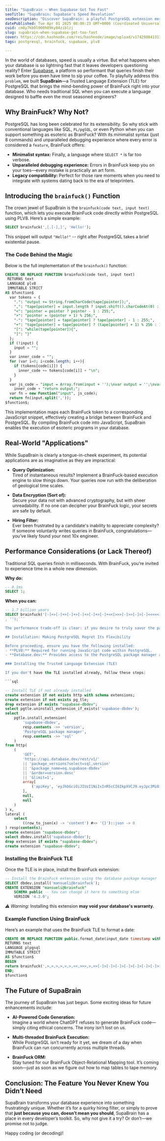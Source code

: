 ```yaml
---
title: "SupaBrain – When Supabase Got Too Fast"
seoTitle: "SupaBrain: Supabase's Speed Revolution"
seoDescription: "Discover SupaBrain: a playful PostgreSQL extension merging speed with BrainFuck language for the ultimate quirky coding challenge"
datePublished: Tue Apr 01 2025 08:00:23 GMT+0000 (Coordinated Universal Time)
cuid: cm8y7kb0l000h09ky84ziblzj
slug: supabrain-when-supabase-got-too-fast
cover: https://cdn.hashnode.com/res/hashnode/image/upload/v1742988413136/b063d385-a2e7-4395-ae8c-1830c2f85d46.png
tags: postgresql, brainfuck, supabase, plv8

---
```


In the world of databases, speed is usually a virtue. But what happens when your database is so lightning fast that it leaves developers questioning reality? Enter [Supabase](https://supabase.com/), a platform so performant that queries finish their work before you even have time to sip your coffee. To playfully address this `problem`, we built **SupaBrain**—a Trusted Language Extension (TLE) for PostgreSQL that brings the mind-bending power of BrainFuck right into your database. Who needs traditional SQL when you can execute a language designed to baffle even the most seasoned engineers?

## Why BrainFuck? Why Not?

PostgreSQL has long been celebrated for its extensibility. So why stick with conventional languages like SQL, `PL/pgSQL`, or even Python when you can support something as esoteric as BrainFuck? With its minimalist syntax (just 8 commands) and unparalleled debugging experience where every error is considered a `feature`, BrainFuck offers:
  
- **Minimalist syntax:** Finally, a language where `SELECT *` is far too verbose.
- **Unparalleled debugging experience:** Errors in BrainFuck keep you on your toes—every mistake is practically an art form.
- **Legacy compatibility:** Perfect for those rare moments when you need to integrate with systems dating back to the era of teleprinters.

## Introducing the `brainfuck()` Function

The crown jewel of SupaBrain is the `brainfuck(code text, input text)` function, which lets you execute BrainFuck code directly within PostgreSQL using PLV8. Here’s a simple example:

```sql
SELECT brainfuck(',[.[-],]', 'Hello!');
```

This snippet will output `"Hello!"` -- right after PostgreSQL takes a brief existential pause.

### The Code Behind the Magic

Below is the full implementation of the `brainfuck()` function:

```sql
CREATE OR REPLACE FUNCTION brainfuck(code text, input text)
 RETURNS text
 LANGUAGE plv8
 IMMUTABLE STRICT
AS $function$
  var tokens = {
    ".": "output += String.fromCharCode(tape[pointer]);",
    ",": "tape[pointer] = input.length ? input.shift().charCodeAt(0) : 0;",
    "<": "pointer = pointer ? pointer - 1 : 255;",
    ">": "pointer = (pointer + 1) % 256;",
    "-": "tape[pointer] = tape[pointer] ? tape[pointer] - 1 : 255;",
    "+": "tape[pointer] = tape[pointer] ? (tape[pointer] + 1) % 256 : 1;",
    "[": "while(tape[pointer]){",
    "]": "}"
  };
  if (!input) {
    input = "";
  }
  var inner_code = "";
  for (var i=0; i<code.length; i++){
    if (tokens[code[i]]) {
      inner_code += tokens[code[i]] + "\n";
    }
  }
  var js_code = "input = Array.from(input + '');\nvar output = '';\nvar tape = [];\nvar pointer = 0;\n" + 
    inner_code + "return output;";
  var fn = new Function("input", js_code);
  return fn(input.split(','));
$function$;
```

This implementation maps each BrainFuck token to a corresponding JavaScript snippet, effectively creating a bridge between BrainFuck and PostgreSQL. By compiling BrainFuck code into JavaScript, SupaBrain enables the execution of esoteric programs in your database.

## Real-World "Applications"

While SupaBrain is clearly a tongue-in-cheek experiment, its potential applications are as imaginative as they are impractical:

- **Query Optimization:**  
  Tired of instantaneous results? Implement a BrainFuck-based execution engine to slow things down. Your queries now run with the deliberation of geological time scales.
  
- **Data Encryption (Sort of):**  
  Secure your data not with advanced cryptography, but with sheer unreadability. If no one can decipher your BrainFuck logic, your secrets are safe by default.
  
- **Hiring Filter:**  
  Ever been frustrated by a candidate's inability to appreciate complexity? If someone voluntarily writes queries in BrainFuck, congratulations—you’ve likely found your next 10x engineer.

## Performance Considerations (or Lack Thereof)

Traditional SQL queries finish in milliseconds. With BrainFuck, you’re invited to experience time in a whole new dimension.

**Why do:**

```sql
-- 0.1ms 
SELECT 1;
```

**When you can:**

```sql
-- 1.7 billion years
SELECT brainfuck('[-]+>[-]+>[-]+>[-]+>[-]+>[-]+<<[>>>[-]>>[-]>[-]<<<<<[>>>>+>+<<<<<-]>>>>>[<<<<<+>>>>>-]<<[-]>>>[-]<<<<<[>>+>>>+<<<<<-]>>>>>[<<<<<+>>>>>-]<<<[>[<<[-]+>>[-]]<[-]]>>>>[-]>[-]<<<<<<[>>>>>+>+<<<<<<-]>>>>>>[<<<<<<+>>>>>>-]>[-]+>[-]>[-]<<<<[>>>+>+<<<<-]>>>>[<<<<+>>>>-]<[<[-]>[-]]<<<[>>>>>[-]>>[-]>[-]<<<<<<<<<<<<<<<[>>>>>>>>>>>>>>+>+<<<<<<<<<<<<<<<-]>>>>>>>>>>>>>>>[<<<<<<<<<<<<<<<+>>>>>>>>>>>>>>>-]<<[-]>>>[-]<<<<<<<<<<<<<<<[>>>>>>>>>>>>+>>>+<<<<<<<<<<<<<<<-]>>>>>>>>>>>>>>>[<<<<<<<<<<<<<<<+>>>>>>>>>>>>>>>-]<<<[>[<<[-]+>>[-]]<[-]]>>>>[-]>[-]<<<<<<[>>>>>+>+<<<<<<-]>>>>>>[<<<<<<+>>>>>>-]>[-]+>[-]>[-]<<<<[>>>+>+<<<<-]>>>>[<<<<+>>>>-]<[<[-]>[-]]<<<[>>>>>[-]+++++++++++++++++++++++++++++++++++++++++++++++++++++++++++++++++++++++++++++++++++++++++++++++++++++++++++++++++++>[-]+>[-]+>[-]>>[-]>[-]<<<<<[>>>>+>+<<<<<-]>>>>>[<<<<<+>>>>>-]<<[-]>>>[-]<<<<<[>>+>>>+<<<<<-]>>>>>[<<<<<+>>>>>-]<<<[>[<<[-]+>>[-]]<[-]]>>>>[-]>[-]<<<<<<[>>>>>+>+<<<<<<-]>>>>>>[<<<<<<+>>>>>>-]>[-]+>[-]>[-]<<<<[>>>+>+<<<<-]>>>>[<<<<+>>>>-]<[<[-]>[-]]<<<[<<<<<<<<.>>>>>>>>[-]]>>[[-]]<<<<<<<<<<<<<<<[-]]>>[[-]]>>>>[-]>>[-]>[-]<<<<<<<<<<<<<<<<<<<<<<<<<<[>>>>>>>>>>>>>>>>>>>>>>>>>+>+<<<<<<<<<<<<<<<<<<<<<<<<<<-]>>>>>>>>>>>>>>>>>>>>>>>>>>[<<<<<<<<<<<<<<<<<<<<<<<<<<+>>>>>>>>>>>>>>>>>>>>>>>>>>-]<<[-]>>>[-]<<<<<<<<<<<<<<<<<<<<<<<<<<[>>>>>>>>>>>>>>>>>>>>>>>+>>>+<<<<<<<<<<<<<<<<<<<<<<<<<<-]>>>>>>>>>>>>>>>>>>>>>>>>>>[<<<<<<<<<<<<<<<<<<<<<<<<<<+>>>>>>>>>>>>>>>>>>>>>>>>>>-]<<<[>[<<[-]+>>[-]]<[-]]>>>>[-]>[-]<<<<<<[>>>>>+>+<<<<<<-]>>>>>>[<<<<<<+>>>>>>-]>[-]+>[-]>[-]<<<<[>>>+>+<<<<-]>>>>[<<<<+>>>>-]<[<[-]>[-]]<<<[>>>>>[-]++++++++++++++++++++++++++++++++++++++++++++++++++++++++++++++++++++++++++++++++++++++++++++++++++>[-]+>[-]+>[-]>>[-]>[-]<<<<<[>>>>+>+<<<<<-]>>>>>[<<<<<+>>>>>-]<<[-]>>>[-]<<<<<[>>+>>>+<<<<<-]>>>>>[<<<<<+>>>>>-]<<<[>[<<[-]+>>[-]]<[-]]>>>>[-]>[-]<<<<<<[>>>>>+>+<<<<<<-]>>>>>>[<<<<<<+>>>>>>-]>[-]+>[-]>[-]<<<<[>>>+>+<<<<-]>>>>[<<<<+>>>>-]<[<[-]>[-]]<<<[<<<<<<<<.>>>>>>>>[-]]>>[[-]]<<<<<<<<<<<<<<<[-]]>>[[-]]>>>>[-]>>[-]>[-]<<<<<<<<<<<<<<<<<<<<<<<<<<<<<<<<<<<<<[>>>>>>>>>>>>>>>>>>>>>>>>>>>>>>>>>>>>+>+<<<<<<<<<<<<<<<<<<<<<<<<<<<<<<<<<<<<<-]>>>>>>>>>>>>>>>>>>>>>>>>>>>>>>>>>>>>>[<<<<<<<<<<<<<<<<<<<<<<<<<<<<<<<<<<<<<+>>>>>>>>>>>>>>>>>>>>>>>>>>>>>>>>>>>>>-]<<[-]>>>[-]<<<<<<<<<<<<<<<<<<<<<<<<<<<<<<<<<<<<<[>>>>>>>>>>>>>>>>>>>>>>>>>>>>>>>>>>+>>>+<<<<<<<<<<<<<<<<<<<<<<<<<<<<<<<<<<<<<-]>>>>>>>>>>>>>>>>>>>>>>>>>>>>>>>>>>>>>[<<<<<<<<<<<<<<<<<<<<<<<<<<<<<<<<<<<<<+>>>>>>>>>>>>>>>>>>>>>>>>>>>>>>>>>>>>>-]<<<[>[<<[-]+>>[-]]<[-]]>>>>[-]>[-]<<<<<<[>>>>>+>+<<<<<<-]>>>>>>[<<<<<<+>>>>>>-]>[-]+>[-]>[-]<<<<[>>>+>+<<<<-]>>>>[<<<<+>>>>-]<[<[-]>[-]]<<<[>>>>>[-]++++++++++>[-]+>[-]+>[-]>>[-]>[-]<<<<<[>>>>+>+<<<<<-]>>>>>[<<<<<+>>>>>-]<<[-]>>>[-]<<<<<[>>+>>>+<<<<<-]>>>>>[<<<<<+>>>>>-]<<<[>[<<[-]+>>[-]]<[-]]>>>>[-]>[-]<<<<<<[>>>>>+>+<<<<<<-]>>>>>>[<<<<<<+>>>>>>-]>[-]+>[-]>[-]<<<<[>>>+>+<<<<-]>>>>[<<<<+>>>>-]<[<[-]>[-]]<<<[<<<<<<<<.>>>>>>>>[-]]>>[[-]]<<<<<<<<<<<<<<<[-]]>>[[-]]<<<<<<<<<<<<<<<<<<<<<<<<<<<<<<<<<<[-]]>>[[-]]<<<<<<<<[-]+>>>>>>>>>>>>>>>>>>>>>>>>>>>>>>>>>>>>>>>>>>>>[-]+>[-]>>[-]>[-]<<<<<<<<<<<<<<<<<<<<<<<<<<<<<<<<<<<<<<<<<<<<<<<<<[>>>>>>>>>>>>>>>>>>>>>>>>>>>>>>>>>>>>>>>>>>>>>>>>+>+<<<<<<<<<<<<<<<<<<<<<<<<<<<<<<<<<<<<<<<<<<<<<<<<<-]>>>>>>>>>>>>>>>>>>>>>>>>>>>>>>>>>>>>>>>>>>>>>>>>>[<<<<<<<<<<<<<<<<<<<<<<<<<<<<<<<<<<<<<<<<<<<<<<<<<+>>>>>>>>>>>>>>>>>>>>>>>>>>>>>>>>>>>>>>>>>>>>>>>>>-]<<[-]>>>[-]<<<<<[>>+>>>+<<<<<-]>>>>>[<<<<<+>>>>>-]<<<[>[<<[-]+>>[-]]<[-]]<<<<<<<<<<<<<<<<<<<<<<<<<<<<<<<<<<<<<<<<<<<<<<<<[-]>>>>>>>>>>>>>>>>>>>>>>>>>>>>>>>>>>>>>>>>>>>>>>>>>>>>[-]<<<<<[<<<<<<<<<<<<<<<<<<<<<<<<<<<<<<<<<<<<<<<<<<<<<<<+>>>>>>>>>>>>>>>>>>>>>>>>>>>>>>>>>>>>>>>>>>>>>>>>>>>>+<<<<<-]>>>>>[<<<<<+>>>>>-]<<<<<<<<<<<<<<<<<<<<<<<<<<<<<<<<<<<<<<<<<<<<<<<<<<<<]
, '');``` 

The performance trade-off is clear: if you desire to truly savor the passage of time, SupaBrain’s execution will ensure that every moment counts. And don’t worry about scalability—if anything, it scales logarithmically… downwards.

## Installation: Making PostgreSQL Regret Its Flexibility

Before proceeding, ensure you have the following installed:
- **PLV8:** Required for running JavaScript code within PostgreSQL.
- **Database.dev:** Provides access to the PostgreSQL package manager and trusted language extensions (TLE).

### Installing the Trusted Language Extension (TLE)

If you don't have the TLE installed already, follow these steps:

```sql

-- Install TLE if not already installed
create extension if not exists http with schema extensions;
create extension if not exists pg_tle;
drop extension if exists "supabase-dbdev";
select pgtle.uninstall_extension_if_exists('supabase-dbdev');
select
    pgtle.install_extension(
        'supabase-dbdev',
        resp.contents ->> 'version',
        'PostgreSQL package manager',
        resp.contents ->> 'sql'
    )
from http(
    (
        'GET',
        'https://api.database.dev/rest/v1/'
        || 'package_versions?select=sql,version'
        || '&package_name=eq.supabase-dbdev'
        || '&order=version.desc'
        || '&limit=1',
        array[
            ('apiKey', 'eyJhbGciOiJIUzI1NiIsInR5cCI6IkpXVCJ9.eyJpc3MiOiJzdXBhYmFzZSIsInJlZiI6InhtdXB0cHBsZnZpaWZyYndtbXR2Iiwicm9sZSI6ImFub24iLCJpYXQiOjE2ODAxMDczNzIsImV4cCI6MTk5NTY4MzM3Mn0.z2CN0mvO2No8wSi46Gw59DFGCTJrzM0AQKsu_5k134s')::http_header
        ],
        null,
        null
    )
) x,
lateral (
    select
        ((row_to_json(x) -> 'content') #>> '{}')::json -> 0
) resp(contents);
create extension "supabase-dbdev";
select dbdev.install('supabase-dbdev');
drop extension if exists "supabase-dbdev";
create extension "supabase-dbdev";
```

### Installing the BrainFuck TLE

Once the TLE is in place, install the BrainFuck extension:

```sql
-- Install the BrainFuck extension using the database package manager
SELECT dbdev.install('mansueli@brainfuck');
CREATE EXTENSION "mansueli@brainfuck"
    SCHEMA public -- You can change it here to something else
    VERSION '4.2.0';
```
*⚠️ Warning:* Installing this extension **may void your database's warranty.**

### Example Function Using BrainFuck

Here’s an example that uses the BrainFuck TLE to format a date:

```sql
CREATE OR REPLACE FUNCTION public.format_date(input_date timestamp with time zone)
RETURNS text
LANGUAGE plpgsql
IMMUTABLE STRICT
AS $function$
BEGIN
return brainfuck(',>,>,>,>,>,>,<<,>>>,>,>>[-]>[-]>[-]>[-]>[-]>[-]>[-]>[-]>[-]>[-]>[-]>[-]<<<<<<<<<<[-]>>>>>>>>>>>[-]++++++++++[-<<<<<<<<<<<++++++++++>>>>>>>>>>>]<<<<<<<<<<[-]>>>>>>>>>>>[-]++++++++++[-<<<<<<<<<<<++++++++++>>>>>>>>>>>]<<<<<<<<<<[-]>>>>>>>>>>>[-]++++[-<<<<<<<<<<<++++++++++>>>>>>>>>>>]<<<<<<<<<<<+++++++>[-]>>>>>>>>>>>[-]++++++++++[-<<<<<<<<<<<++++++++++>>>>>>>>>>>]<<<<<<<<<<<+++++++++>[-]>>>>>>>>>>>[-]++++++++++[-<<<<<<<<<<<++++++++++>>>>>>>>>>>]<<<<<<<<<<<+++++++++>[-]>>>>>>>>>>>[-]++++[-<<<<<<<<<<<++++++++++>>>>>>>>>>>]<<<<<<<<<<<+++++++>[-]>>>>>>>>>>>[-]++++++++++++[-<<<<<<<<<<<++++++++++>>>>>>>>>>>]<<<<<<<<<<<+>[-]>>>>>>>>>>>[-]++++++++++++[-<<<<<<<<<<<++++++++++>>>>>>>>>>>]<<<<<<<<<<<+>[-]>>>>>>>>>>>[-]++++++++++++[-<<<<<<<<<<<++++++++++>>>>>>>>>>>]<<<<<<<<<<<+>[-]>>>>>>>>>>>[-]++++++++++++[-<<<<<<<<<<<++++++++++>>>>>>>>>>>]<<<<<<<<<<<+>[-]>[-]>[-][-]<<<<<<<<<<<<<<<<.>.>>>>>>>>>>>>>>[-][-]>>[-]++++[-<<++++++++++>>]<<+++++++.<<<<<<<<<<<<<<<<<.>.>>>>>>>>>>>>>>>>[-][-]>>[-]++++[-<<++++++++++>>]<<+++++++.<<<<<<<<<<<<<<<<<<<<<<.>.>.>.>>>>>>>>>>>>>>>>>>>>[.>]',input_date::text);
END;
$function$
```

## The Future of SupaBrain

The journey of SupaBrain has just begun. Some exciting ideas for future enhancements include:

- **AI-Powered Code Generation:**  
  Imagine a world where ChatGPT refuses to generate BrainFuck code—simply citing ethical concerns. The irony isn’t lost on us.
  
- **Multi-threaded BrainFuck Execution:**  
  While PostgreSQL isn’t ready for it yet, we dream of a day when BrainFuck can run concurrently across multiple threads.
  
- **BrainFuck ORM:**  
  Stay tuned for our BrainFuck Object-Relational Mapping tool. It’s coming soon—just as soon as we figure out how to map tables to tape memory.

## Conclusion: The Feature You Never Knew You Didn’t Need

SupaBrain transforms your database experience into something frustratingly unique. Whether it’s for a quirky hiring filter, or simply to prove that **just because you can, doesn’t mean you should**, SupaBrain has a place in every developer’s toolkit. So, why not give it a try? Or don’t—we promise not to judge.

Happy coding (or decoding)!